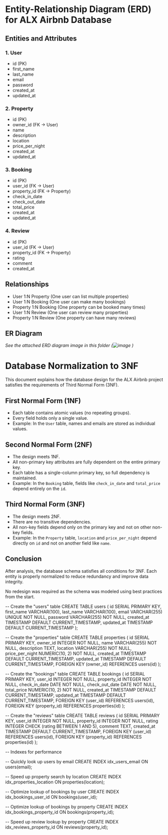 # Entity-Relationship Diagram (ERD) for ALX Airbnb Database

## Entities and Attributes

### 1. User
- id (PK)
- first_name
- last_name
- email
- password
- created_at
- updated_at

### 2. Property
- id (PK)
- owner_id (FK → User)
- name
- description
- location
- price_per_night
- created_at
- updated_at

### 3. Booking
- id (PK)
- user_id (FK → User)
- property_id (FK → Property)
- check_in_date
- check_out_date
- total_price
- created_at
- updated_at

### 4. Review
- id (PK)
- user_id (FK → User)
- property_id (FK → Property)
- rating
- comment
- created_at

## Relationships

- User 1:N Property (One user can list multiple properties)
- User 1:N Booking (One user can make many bookings)
- Property 1:N Booking (One property can be booked many times)
- User 1:N Review (One user can review many properties)
- Property 1:N Review (One property can have many reviews)

## ER Diagram

_See the attached ERD diagram image in this folder (![image](https://github.com/user-attachments/assets/f4096fa2-374f-4877-8718-b297aef2d199)
)_

# Database Normalization to 3NF

This document explains how the database design for the ALX Airbnb project satisfies the requirements of Third Normal Form (3NF).

## First Normal Form (1NF)

- Each table contains atomic values (no repeating groups).
- Every field holds only a single value.
- Example: In the `User` table, names and emails are stored as individual values.

## Second Normal Form (2NF)

- The design meets 1NF.
- All non-primary key attributes are fully dependent on the entire primary key.
- Each table has a single-column primary key, so full dependency is maintained.
- Example: In the `Booking` table, fields like `check_in_date` and `total_price` depend entirely on the `id`.

## Third Normal Form (3NF)

- The design meets 2NF.
- There are no transitive dependencies.
- All non-key fields depend only on the primary key and not on other non-key fields.
- Example: In the `Property` table, `location` and `price_per_night` depend directly on `id` and not on another field like `name`.

## Conclusion

After analysis, the database schema satisfies all conditions for 3NF. Each entity is properly normalized to reduce redundancy and improve data integrity.

No redesign was required as the schema was modeled using best practices from the start.

-- Create the "users" table
CREATE TABLE users (
  id SERIAL PRIMARY KEY,
  first_name VARCHAR(100),
  last_name VARCHAR(100),
  email VARCHAR(255) UNIQUE NOT NULL,
  password VARCHAR(255) NOT NULL,
  created_at TIMESTAMP DEFAULT CURRENT_TIMESTAMP,
  updated_at TIMESTAMP DEFAULT CURRENT_TIMESTAMP
);

-- Create the "properties" table
CREATE TABLE properties (
  id SERIAL PRIMARY KEY,
  owner_id INTEGER NOT NULL,
  name VARCHAR(255) NOT NULL,
  description TEXT,
  location VARCHAR(255) NOT NULL,
  price_per_night NUMERIC(10, 2) NOT NULL,
  created_at TIMESTAMP DEFAULT CURRENT_TIMESTAMP,
  updated_at TIMESTAMP DEFAULT CURRENT_TIMESTAMP,
  FOREIGN KEY (owner_id) REFERENCES users(id)
);

-- Create the "bookings" table
CREATE TABLE bookings (
  id SERIAL PRIMARY KEY,
  user_id INTEGER NOT NULL,
  property_id INTEGER NOT NULL,
  check_in_date DATE NOT NULL,
  check_out_date DATE NOT NULL,
  total_price NUMERIC(10, 2) NOT NULL,
  created_at TIMESTAMP DEFAULT CURRENT_TIMESTAMP,
  updated_at TIMESTAMP DEFAULT CURRENT_TIMESTAMP,
  FOREIGN KEY (user_id) REFERENCES users(id),
  FOREIGN KEY (property_id) REFERENCES properties(id)
);

-- Create the "reviews" table
CREATE TABLE reviews (
  id SERIAL PRIMARY KEY,
  user_id INTEGER NOT NULL,
  property_id INTEGER NOT NULL,
  rating INTEGER CHECK (rating BETWEEN 1 AND 5),
  comment TEXT,
  created_at TIMESTAMP DEFAULT CURRENT_TIMESTAMP,
  FOREIGN KEY (user_id) REFERENCES users(id),
  FOREIGN KEY (property_id) REFERENCES properties(id)
);

-- Indexes for performance

-- Quickly look up users by email
CREATE INDEX idx_users_email ON users(email);

-- Speed up property search by location
CREATE INDEX idx_properties_location ON properties(location);

-- Optimize lookup of bookings by user
CREATE INDEX idx_bookings_user_id ON bookings(user_id);

-- Optimize lookup of bookings by property
CREATE INDEX idx_bookings_property_id ON bookings(property_id);

-- Speed up review lookup by property
CREATE INDEX idx_reviews_property_id ON reviews(property_id);




